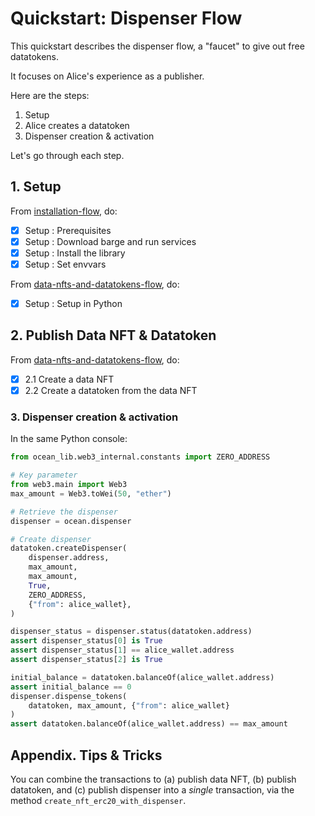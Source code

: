 <!--
Copyright 2022 Ocean Protocol Foundation
SPDX-License-Identifier: Apache-2.0
-->

# Quickstart: Dispenser Flow

This quickstart describes the dispenser flow, a "faucet" to give out free datatokens.

It focuses on Alice's experience as a publisher.

Here are the steps:

1.  Setup
2.  Alice creates a datatoken
3.  Dispenser creation & activation

Let's go through each step.

## 1. Setup

From [installation-flow](install.md), do:
- [x] Setup : Prerequisites
- [x] Setup : Download barge and run services
- [x] Setup : Install the library
- [x] Setup : Set envvars

From [data-nfts-and-datatokens-flow](data-nfts-and-datatokens-flow.md), do:
- [x] Setup : Setup in Python

## 2. Publish Data NFT & Datatoken

From [data-nfts-and-datatokens-flow](data-nfts-and-datatokens-flow.md), do:
- [x] 2.1 Create a data NFT
- [x] 2.2 Create a datatoken from the data NFT

### 3. Dispenser creation & activation

In the same Python console:
```python
from ocean_lib.web3_internal.constants import ZERO_ADDRESS

# Key parameter
from web3.main import Web3
max_amount = Web3.toWei(50, "ether")

# Retrieve the dispenser
dispenser = ocean.dispenser

# Create dispenser
datatoken.createDispenser(
    dispenser.address,
    max_amount,
    max_amount,
    True,
    ZERO_ADDRESS,
    {"from": alice_wallet},
)

dispenser_status = dispenser.status(datatoken.address)
assert dispenser_status[0] is True
assert dispenser_status[1] == alice_wallet.address
assert dispenser_status[2] is True

initial_balance = datatoken.balanceOf(alice_wallet.address)
assert initial_balance == 0
dispenser.dispense_tokens(
    datatoken, max_amount, {"from": alice_wallet}
)
assert datatoken.balanceOf(alice_wallet.address) == max_amount
```


## Appendix. Tips & Tricks

You can combine the transactions to (a) publish data NFT, (b) publish datatoken, and (c) publish dispenser into a _single_ transaction, via the method `create_nft_erc20_with_dispenser`.


